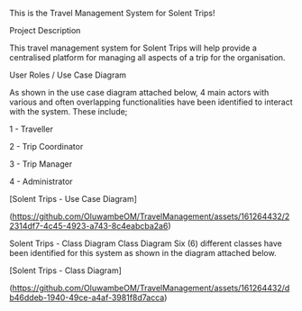 This is the Travel Management System for Solent Trips!

Project Description

This travel management system for Solent Trips will help provide a centralised platform for managing all aspects of a trip for the organisation. 

User Roles / Use Case Diagram

As shown in the use case diagram attached below, 4 main actors with various and often overlapping functionalities have been identified to interact with the system. 
These include;

1 - Traveller

2 - Trip Coordinator

3 - Trip Manager

4 - Administrator


[Solent Trips - Use Case Diagram]

(https://github.com/OluwambeOM/TravelManagement/assets/161264432/22314df7-4c45-4923-a743-8c4eabcba2a6)


Solent Trips - Class Diagram
Class Diagram
Six (6) different classes have been identified for this system as shown in the diagram attached below.

[Solent Trips - Class Diagram]

(https://github.com/OluwambeOM/TravelManagement/assets/161264432/db46ddeb-1940-49ce-a4af-3981f8d7acca)
